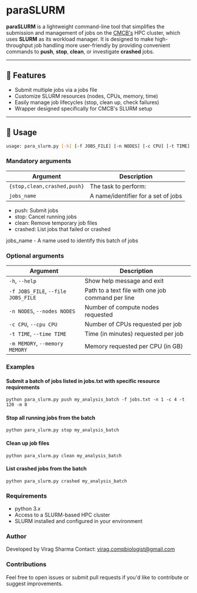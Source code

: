 # paraSLURM

**paraSLURM** is a lightweight command-line tool that simplifies the submission and management of jobs on the [CMCB's](https://www.tu-dresden.de/cmcb) HPC cluster, which uses **SLURM** as its workload manager. It is designed to make high-throughput job handling more user-friendly by providing convenient commands to **push**, **stop**, **clean**, or investigate **crashed** jobs.

---

## 🚀 Features

- Submit multiple jobs via a jobs file
- Customize SLURM resources (nodes, CPUs, memory, time)
- Easily manage job lifecycles (stop, clean up, check failures)
- Wrapper designed specifically for CMCB's SLURM setup

---

## 🧰 Usage

```bash
usage: para_slurm.py [-h] [-f JOBS_FILE] [-n NODES] [-c CPU] [-t TIME] [-m MEMORY] {stop,clean,crashed,push}jobs_name
```

### Mandatory arguments

| Argument                    | Description          |
| --------------------------- | -------------------- |
| `{stop,clean,crashed,push}` | The task to perform: |
| `jobs_name`                 | A name/identifier for a set of jobs |


- push: Submit jobs  
- stop: Cancel running jobs  
- clean: Remove temporary job files  
- crashed: List jobs that failed or crashed  

jobs_name - A name used to identify this batch of jobs

### Optional arguments

| Argument                           | Description                                       |
| ---------------------------------- | ------------------------------------------------- |
| `-h`, `--help`                     | Show help message and exit                        |
| `-f JOBS_FILE`, `--file JOBS_FILE` | Path to a text file with one job command per line |
| `-n NODES`, `--nodes NODES`        | Number of compute nodes requested                 |
| `-c CPU`, `--cpu CPU`              | Number of CPUs requested per job                  |
| `-t TIME`, `--time TIME`           | Time (in minutes) requested per job               |
| `-m MEMORY`, `--memory MEMORY`     | Memory requested per CPU (in GB)                  |

### Examples

#### Submit a batch of jobs listed in jobs.txt with specific resource requirements
```
python para_slurm.py push my_analysis_batch -f jobs.txt -n 1 -c 4 -t 120 -m 8
```

#### Stop all running jobs from the batch
```
python para_slurm.py stop my_analysis_batch
```

#### Clean up job files
```
python para_slurm.py clean my_analysis_batch
```

#### List crashed jobs from the batch
```
python para_slurm.py crashed my_analysis_batch
```

### Requirements
- python 3.x
- Access to a SLURM-based HPC cluster
- SLURM installed and configured in your environment

### Author
Developed by Virag Sharma
Contact: virag.compbiologist@gmail.com

### Contributions
Feel free to open issues or submit pull requests if you'd like to contribute or suggest improvements.


